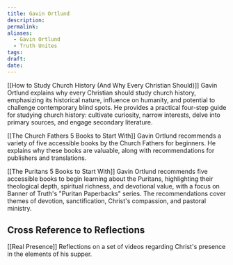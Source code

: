```yaml
---
title: Gavin Ortlund
description: 
permalink: 
aliases:
  - Gavin Ortlund
  - Truth Unites
tags: 
draft: 
date:
---
```


[[How to Study Church History (And Why Every Christian Should)]]
Gavin Ortlund explains why every Christian should study church history, emphasizing its historical nature, influence on humanity, and potential to challenge contemporary blind spots. He provides a practical four-step guide for studying church history: cultivate curiosity, narrow interests, delve into primary sources, and engage secondary literature.

[[The Church Fathers 5 Books to Start With]]
Gavin Ortlund recommends a variety of five accessible books by the Church Fathers for beginners. He explains why these books are valuable, along with recommendations for publishers and translations.

[[The Puritans 5 Books to Start With]]
Gavin Ortlund recommends five accessible books to begin learning about the Puritans, highlighting their theological depth, spiritual richness, and devotional value, with a focus on Banner of Truth's "Puritan Paperbacks" series. The recommendations cover themes of devotion, sanctification, Christ's compassion, and pastoral ministry.

## Cross Reference to Reflections

[[Real Presence]]
Reflections on a set of videos regarding Christ's presence in the elements of his supper.